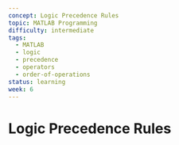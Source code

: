 ```yaml
---
concept: Logic Precedence Rules
topic: MATLAB Programming
difficulty: intermediate
tags:
  - MATLAB
  - logic
  - precedence
  - operators
  - order-of-operations
status: learning
week: 6
---
```


# Logic Precedence Rules